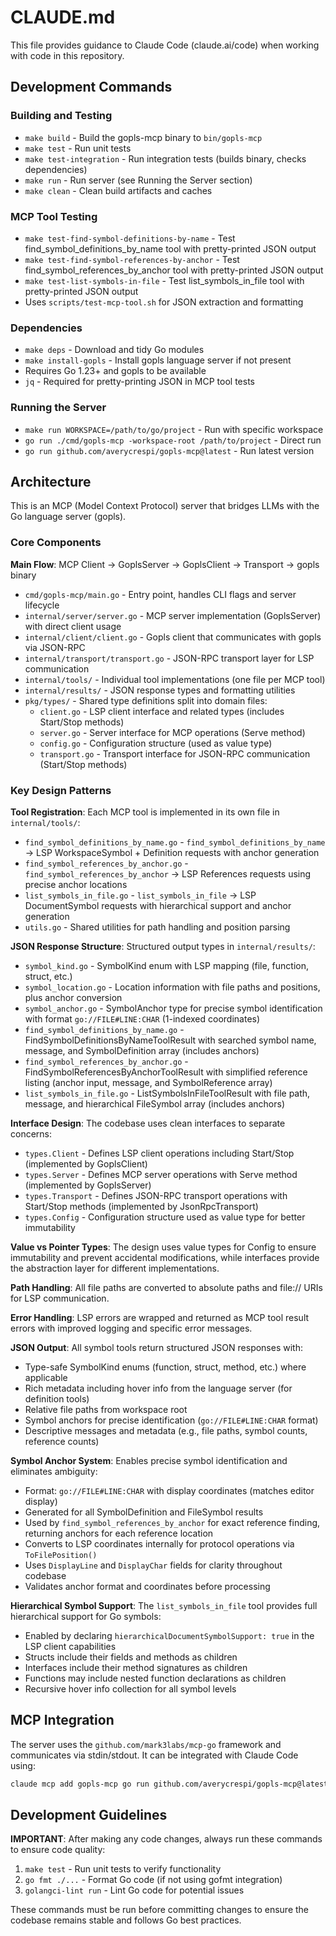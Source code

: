 # CLAUDE.md

This file provides guidance to Claude Code (claude.ai/code) when working with code in this repository.

## Development Commands

### Building and Testing
- `make build` - Build the gopls-mcp binary to `bin/gopls-mcp`
- `make test` - Run unit tests
- `make test-integration` - Run integration tests (builds binary, checks dependencies)
- `make run` - Run server (see Running the Server section)
- `make clean` - Clean build artifacts and caches

### MCP Tool Testing
- `make test-find-symbol-definitions-by-name` - Test find_symbol_definitions_by_name tool with pretty-printed JSON output
- `make test-find-symbol-references-by-anchor` - Test find_symbol_references_by_anchor tool with pretty-printed JSON output
- `make test-list-symbols-in-file` - Test list_symbols_in_file tool with pretty-printed JSON output
- Uses `scripts/test-mcp-tool.sh` for JSON extraction and formatting

### Dependencies
- `make deps` - Download and tidy Go modules
- `make install-gopls` - Install gopls language server if not present
- Requires Go 1.23+ and gopls to be available
- `jq` - Required for pretty-printing JSON in MCP tool tests

### Running the Server
- `make run WORKSPACE=/path/to/go/project` - Run with specific workspace
- `go run ./cmd/gopls-mcp -workspace-root /path/to/project` - Direct run
- `go run github.com/averycrespi/gopls-mcp@latest` - Run latest version

## Architecture

This is an MCP (Model Context Protocol) server that bridges LLMs with the Go language server (gopls).

### Core Components

**Main Flow**: MCP Client → GoplsServer → GoplsClient → Transport → gopls binary

- `cmd/gopls-mcp/main.go` - Entry point, handles CLI flags and server lifecycle
- `internal/server/server.go` - MCP server implementation (GoplsServer) with direct client usage
- `internal/client/client.go` - Gopls client that communicates with gopls via JSON-RPC
- `internal/transport/transport.go` - JSON-RPC transport layer for LSP communication
- `internal/tools/` - Individual tool implementations (one file per MCP tool)
- `internal/results/` - JSON response types and formatting utilities
- `pkg/types/` - Shared type definitions split into domain files:
  - `client.go` - LSP client interface and related types (includes Start/Stop methods)
  - `server.go` - Server interface for MCP operations (Serve method)
  - `config.go` - Configuration structure (used as value type)
  - `transport.go` - Transport interface for JSON-RPC communication (Start/Stop methods)

### Key Design Patterns

**Tool Registration**: Each MCP tool is implemented in its own file in `internal/tools/`:
- `find_symbol_definitions_by_name.go` - `find_symbol_definitions_by_name` → LSP WorkspaceSymbol + Definition requests with anchor generation
- `find_symbol_references_by_anchor.go` - `find_symbol_references_by_anchor` → LSP References requests using precise anchor locations
- `list_symbols_in_file.go` - `list_symbols_in_file` → LSP DocumentSymbol requests with hierarchical support and anchor generation
- `utils.go` - Shared utilities for path handling and position parsing

**JSON Response Structure**: Structured output types in `internal/results/`:
- `symbol_kind.go` - SymbolKind enum with LSP mapping (file, function, struct, etc.)
- `symbol_location.go` - Location information with file paths and positions, plus anchor conversion
- `symbol_anchor.go` - SymbolAnchor type for precise symbol identification with format `go://FILE#LINE:CHAR` (1-indexed coordinates)
- `find_symbol_definitions_by_name.go` - FindSymbolDefinitionsByNameToolResult with searched symbol name, message, and SymbolDefinition array (includes anchors)
- `find_symbol_references_by_anchor.go` - FindSymbolReferencesByAnchorToolResult with simplified reference listing (anchor input, message, and SymbolReference array)
- `list_symbols_in_file.go` - ListSymbolsInFileToolResult with file path, message, and hierarchical FileSymbol array (includes anchors)

**Interface Design**: The codebase uses clean interfaces to separate concerns:
- `types.Client` - Defines LSP client operations including Start/Stop (implemented by GoplsClient)
- `types.Server` - Defines MCP server operations with Serve method (implemented by GoplsServer)
- `types.Transport` - Defines JSON-RPC transport operations with Start/Stop methods (implemented by JsonRpcTransport)
- `types.Config` - Configuration structure used as value type for better immutability

**Value vs Pointer Types**: The design uses value types for Config to ensure immutability and prevent accidental modifications, while interfaces provide the abstraction layer for different implementations.

**Path Handling**: All file paths are converted to absolute paths and file:// URIs for LSP communication.

**Error Handling**: LSP errors are wrapped and returned as MCP tool result errors with improved logging and specific error messages.

**JSON Output**: All symbol tools return structured JSON responses with:
- Type-safe SymbolKind enums (function, struct, method, etc.) where applicable
- Rich metadata including hover info from the language server (for definition tools)
- Relative file paths from workspace root
- Symbol anchors for precise identification (`go://FILE#LINE:CHAR` format)
- Descriptive messages and metadata (e.g., file paths, symbol counts, reference counts)

**Symbol Anchor System**: Enables precise symbol identification and eliminates ambiguity:
- Format: `go://FILE#LINE:CHAR` with display coordinates (matches editor display)
- Generated for all SymbolDefinition and FileSymbol results
- Used by `find_symbol_references_by_anchor` for exact reference finding, returning anchors for each reference location
- Converts to LSP coordinates internally for protocol operations via `ToFilePosition()`
- Uses `DisplayLine` and `DisplayChar` fields for clarity throughout codebase
- Validates anchor format and coordinates before processing

**Hierarchical Symbol Support**: The `list_symbols_in_file` tool provides full hierarchical support for Go symbols:
- Enabled by declaring `hierarchicalDocumentSymbolSupport: true` in the LSP client capabilities
- Structs include their fields and methods as children
- Interfaces include their method signatures as children
- Functions may include nested function declarations as children
- Recursive hover info collection for all symbol levels

## MCP Integration

The server uses the `github.com/mark3labs/mcp-go` framework and communicates via stdin/stdout. It can be integrated with Claude Code using:

```bash
claude mcp add gopls-mcp go run github.com/averycrespi/gopls-mcp@latest
```

## Development Guidelines

**IMPORTANT**: After making any code changes, always run these commands to ensure code quality:

1. `make test` - Run unit tests to verify functionality
2. `go fmt ./...` - Format Go code (if not using gofmt integration)
3. `golangci-lint run` - Lint Go code for potential issues

These commands must be run before committing changes to ensure the codebase remains stable and follows Go best practices.
